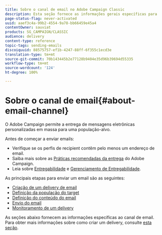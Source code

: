 ```yaml
---
title: Sobre o canal de email no Adobe Campaign Classic
description: Esta seção fornece as informações gerais específicas para o canal de email no Adobe Campaign Classic.
page-status-flag: never-activated
uuid: aaef3c4a-99b2-4554-9a78-bb66459e45a4
contentOwner: sauviat
products: SG_CAMPAIGN/CLASSIC
audience: delivery
content-type: reference
topic-tags: sending-emails
discoiquuid: 88575757-ef1b-4247-88ff-6f355c1ecd3e
translation-type: tm+mt
source-git-commit: 70b143445b2e77128b9404e35d96b39694d55335
workflow-type: tm+mt
source-wordcount: '124'
ht-degree: 100%

---
```



# Sobre o canal de email{#about-email-channel}

O Adobe Campaign permite a entrega de mensagens eletrônicas personalizadas em massa para uma população-alvo.

Antes de começar a enviar emails:

* Verifique se os perfis de recipient contêm pelo menos um endereço de email.
* Saiba mais sobre as [Práticas recomendadas da entrega](../../delivery/using/delivery-best-practices.md) do Adobe Campaign.
* Leia sobre [Entregabilidade](../../delivery/using/about-deliverability.md) e [Gerenciamento de Entregabilidade](https://helpx.adobe.com/br/campaign/kb/acc-deliverability.html).

As principais etapas para enviar um email são as seguintes:

* [Criação de um delivery de email](../../delivery/using/creating-an-email-delivery.md)
* [Definição da população do target](../../delivery/using/steps-defining-the-target-population.md)
* [Definição do conteúdo do email](../../delivery/using/defining-the-email-content.md)
* [Envio do email](../../delivery/using/sending-messages.md)
* [Monitoramento de um delivery](../../delivery/using/monitoring-a-delivery.md)

As seções abaixo fornecem as informações específicas ao canal de email. Para obter mais informações sobre como criar um delivery, consulte [esta seção](../../delivery/using/steps-about-delivery-creation-steps.md).